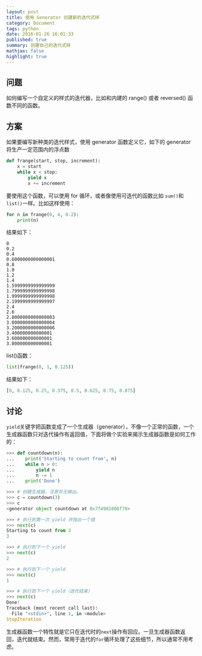 ```yaml
---
layout: post
title: 使用 Generator 创建新的迭代式样
category: Document
tags: python
date: 2016-01-26 16:01:33
published: true
summary: 创建自己的迭代式样
mathjax: false
highlight: true
---
```


## 问题

如何编写一个自定义的样式的迭代器，比如和内建的 range() 或者 reversed() 函数不同的函数。

## 方案

如果要编写新种类的迭代样式，使用 generator 函数定义它，如下的 generator 将生产一定范围内的浮点数

```python
def frange(start, stop, increment):
    x = start
    while x < stop:
        yield x
        x += increment
```

要使用这个函数，可以使用 for 循环，或者像使用可迭代的函数比如 `sum()`和 `list()`一样。比如这样使用：

```python
for n in frange(0, 4, 0.2):
    print(n)
```

结果如下：

```vim
0
0.2
0.4
0.6000000000000001
0.8
1.0
1.2
1.4
1.5999999999999999
1.7999999999999998
1.9999999999999998
2.1999999999999997
2.4
2.6
2.8000000000000003
3.0000000000000004
3.2000000000000006
3.400000000000001
3.600000000000001
3.800000000000001
```

list()函数：

```python
list(frange(0, 1, 0.125))
```

结果如下：

```python
[0, 0.125, 0.25, 0.375, 0.5, 0.625, 0.75, 0.875]
```

## 讨论

`yield`关键字把函数变成了一个生成器（generator），不像一个正常的函数，一个生成器函数只对迭代操作有返回值，下面将做个实验来揭示生成器函数是如何工作的：

```python
>>> def countdown(n):
...    print('Starting to count from', n)
...    while n > 0:
...        yield n
...        n -= 1
...    print('Done')

>>> # 创建生成器，注意并无输出。
>>> c = countdown(3)
>>> c
<generator object countdown at 0x7f4901806f78>

>>> # 执行到第一次 yield 并抛出一个值
>>> next(c)
Starting to count from 3
3

>>> # 执行到下一个 yield
>>> next(c)
2

>>> # 执行到下一个 yield
>>> next(c)
1

>>> # 执行到下一个 yield（迭代结束）
>>> next(c)
Done!
Traceback (most recent call last):
  File "<stdin>", line 1, in <module>
StopIteration
```

生成器函数一个特性就是它只在迭代时的`next`操作有回应。一旦生成器函数返回，迭代就结束。然而，常用于迭代的`for`循环处理了这些细节，所以通常不用考虑。

